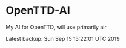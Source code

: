 # OpenTTD-AI
My AI for OpenTTD, will use primarily air

Latest backup: Sun Sep 15 15:22:01 UTC 2019
